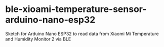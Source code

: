 # ble-xioami-temperature-sensor-arduino-nano-esp32
Sketch for Arduino Nano ESP32 to read data from Xiaomi Mi Temperature and Humidity Monitor 2 via BLE
